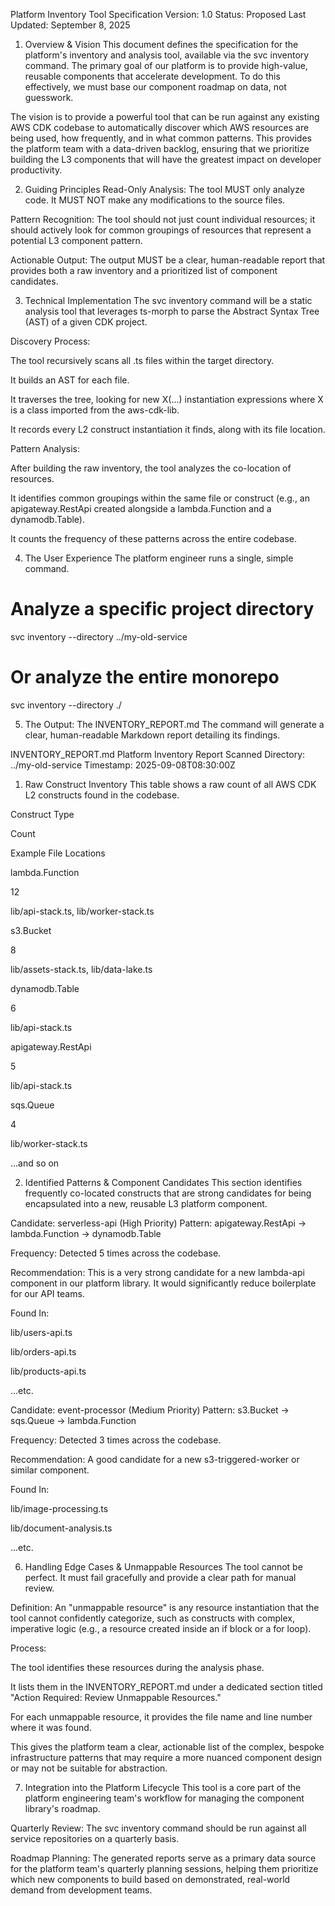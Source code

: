 Platform Inventory Tool Specification
Version: 1.0
Status: Proposed
Last Updated: September 8, 2025

1. Overview & Vision
This document defines the specification for the platform's inventory and analysis tool, available via the svc inventory command. The primary goal of our platform is to provide high-value, reusable components that accelerate development. To do this effectively, we must base our component roadmap on data, not guesswork.

The vision is to provide a powerful tool that can be run against any existing AWS CDK codebase to automatically discover which AWS resources are being used, how frequently, and in what common patterns. This provides the platform team with a data-driven backlog, ensuring that we prioritize building the L3 components that will have the greatest impact on developer productivity.

2. Guiding Principles
Read-Only Analysis: The tool MUST only analyze code. It MUST NOT make any modifications to the source files.

Pattern Recognition: The tool should not just count individual resources; it should actively look for common groupings of resources that represent a potential L3 component pattern.

Actionable Output: The output MUST be a clear, human-readable report that provides both a raw inventory and a prioritized list of component candidates.

3. Technical Implementation
The svc inventory command will be a static analysis tool that leverages ts-morph to parse the Abstract Syntax Tree (AST) of a given CDK project.

Discovery Process:

The tool recursively scans all .ts files within the target directory.

It builds an AST for each file.

It traverses the tree, looking for new X(...) instantiation expressions where X is a class imported from the aws-cdk-lib.

It records every L2 construct instantiation it finds, along with its file location.

Pattern Analysis:

After building the raw inventory, the tool analyzes the co-location of resources.

It identifies common groupings within the same file or construct (e.g., an apigateway.RestApi created alongside a lambda.Function and a dynamodb.Table).

It counts the frequency of these patterns across the entire codebase.

4. The User Experience
The platform engineer runs a single, simple command.

# Analyze a specific project directory
svc inventory --directory ../my-old-service

# Or analyze the entire monorepo
svc inventory --directory ./

5. The Output: The INVENTORY_REPORT.md
The command will generate a clear, human-readable Markdown report detailing its findings.

INVENTORY_REPORT.md
Platform Inventory Report
Scanned Directory: ../my-old-service
Timestamp: 2025-09-08T08:30:00Z

1. Raw Construct Inventory
This table shows a raw count of all AWS CDK L2 constructs found in the codebase.

Construct Type

Count

Example File Locations

lambda.Function

12

lib/api-stack.ts, lib/worker-stack.ts

s3.Bucket

8

lib/assets-stack.ts, lib/data-lake.ts

dynamodb.Table

6

lib/api-stack.ts

apigateway.RestApi

5

lib/api-stack.ts

sqs.Queue

4

lib/worker-stack.ts

...and so on





2. Identified Patterns & Component Candidates
This section identifies frequently co-located constructs that are strong candidates for being encapsulated into a new, reusable L3 platform component.

Candidate: serverless-api (High Priority)
Pattern: apigateway.RestApi -> lambda.Function -> dynamodb.Table

Frequency: Detected 5 times across the codebase.

Recommendation: This is a very strong candidate for a new lambda-api component in our platform library. It would significantly reduce boilerplate for our API teams.

Found In:

lib/users-api.ts

lib/orders-api.ts

lib/products-api.ts

...etc.

Candidate: event-processor (Medium Priority)
Pattern: s3.Bucket -> sqs.Queue -> lambda.Function

Frequency: Detected 3 times across the codebase.

Recommendation: A good candidate for a new s3-triggered-worker or similar component.

Found In:

lib/image-processing.ts

lib/document-analysis.ts

...etc.

6. Handling Edge Cases & Unmappable Resources
The tool cannot be perfect. It must fail gracefully and provide a clear path for manual review.

Definition: An "unmappable resource" is any resource instantiation that the tool cannot confidently categorize, such as constructs with complex, imperative logic (e.g., a resource created inside an if block or a for loop).

Process:

The tool identifies these resources during the analysis phase.

It lists them in the INVENTORY_REPORT.md under a dedicated section titled "Action Required: Review Unmappable Resources."

For each unmappable resource, it provides the file name and line number where it was found.

This gives the platform team a clear, actionable list of the complex, bespoke infrastructure patterns that may require a more nuanced component design or may not be suitable for abstraction.

7. Integration into the Platform Lifecycle
This tool is a core part of the platform engineering team's workflow for managing the component library's roadmap.

Quarterly Review: The svc inventory command should be run against all service repositories on a quarterly basis.

Roadmap Planning: The generated reports serve as a primary data source for the platform team's quarterly planning sessions, helping them prioritize which new components to build based on demonstrated, real-world demand from development teams.